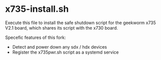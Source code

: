 # x735-install.sh
Execute this file to install the safe shutdown script for the geekworm x735 V2.1 board, 
which shares its script with the x730 board.

Specefic features of this fork:

* Detect and power down any sdx / hdx devices
* Register the x735pwr.sh script as a systemd service